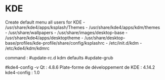 # KDE

Create default menu all users for KDE
	- /usr/share/kde4/apps/ksplash/Themes
	- /usr/share/kde4/apps/kdm/themes
	- /usr/share/wallpapers
	- /usr/share/images/desktop-base
	- /usr/share/kde4/apps/desktoptheme
	- /usr/share/desktop-base/profiles/kde-profile/share/config/ksplashrc
	- /etc/init.d/kdm
	- /etc/kde4/kdm/kdmrc

command :
	#update-rc.d kdm defaults
	#update-grub


#kde4-config -v
Qt : 4.8.6
Plate-forme de développement de KDE : 4.14.2
kde4-config : 1.0
